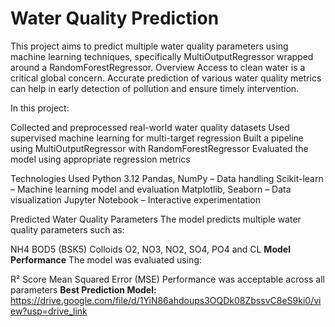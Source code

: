 # Water Quality Prediction 
This project aims to predict multiple water quality parameters using machine learning techniques, specifically MultiOutputRegressor wrapped around a RandomForestRegressor. 
Overview
Access to clean water is a critical global concern. Accurate prediction of various water quality metrics can help in early detection of pollution and ensure timely intervention.

In this project:

Collected and preprocessed real-world water quality datasets
Used supervised machine learning for multi-target regression
Built a pipeline using MultiOutputRegressor with RandomForestRegressor
Evaluated the model using appropriate regression metrics

Technologies Used
Python 3.12
Pandas, NumPy – Data handling
Scikit-learn – Machine learning model and evaluation
Matplotlib, Seaborn – Data visualization
Jupyter Notebook – Interactive experimentation

Predicted Water Quality Parameters
The model predicts multiple water quality parameters such as:

NH4
BOD5 (BSK5)
Colloids
O2, NO3, NO2, SO4, PO4 and
CL
**Model Performance**
The model was evaluated using:

R² Score
Mean Squared Error (MSE)
Performance was acceptable across all parameters
**Best Prediction Model:**
https://drive.google.com/file/d/1YiN86ahdoups3OQDk08ZbssvC8eS9ki0/view?usp=drive_link
